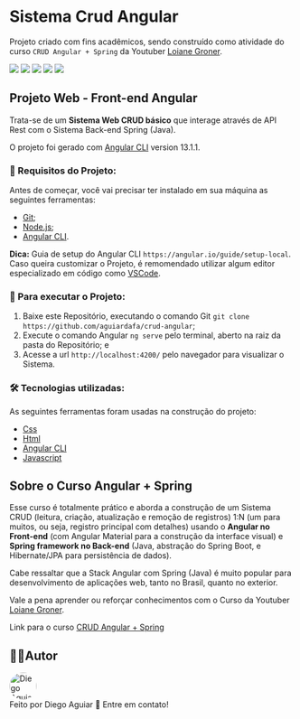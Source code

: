 # Sistema Crud Angular

Projeto criado com fins acadêmicos, sendo construído como atividade do curso `CRUD Angular + Spring` da Youtuber [Loiane Groner](https://loiane.training/).

<a href="#backers" alt="Last Commit">
<img src="https://img.shields.io/github/last-commit/aguiardafa/crud-angular" /></a>
<a href="https://github.com/aguiardafa/crud-angular/pulse" alt="Activity">
<img src="https://img.shields.io/github/commit-activity/y/aguiardafa/crud-angular" /></a>
<a href="#backers" alt="Repository Size">
<img src="https://img.shields.io/github/repo-size/aguiardafa/crud-angular" /></a>
<a href="#backers" alt="License MIT">
<img src="https://img.shields.io/badge/license-MIT-green" /></a>
<a href="#backers" alt="Languege Portuguese">
<img src="https://img.shields.io/badge/language-Portuguese-yellow" /></a>

## Projeto Web - Front-end Angular

Trata-se de um <b>Sistema Web CRUD básico</b> que interage através de API Rest com o Sistema Back-end Spring (Java).

O projeto foi gerado com [Angular CLI](https://github.com/angular/angular-cli) version 13.1.1.

### 🛒 Requisitos do Projeto:

Antes de começar, você vai precisar ter instalado em sua máquina as seguintes ferramentas:

- [Git](https://git-scm.com/);
- [Node.js](https://nodejs.org/pt-br/);
- [Angular CLI](https://angular.io/).

<b>Dica:</b> Guia de setup do Angular CLI `https://angular.io/guide/setup-local`. Caso queira customizar o Projeto, é remomendado utilizar algum editor especializado em código como [VSCode](https://code.visualstudio.com/).

### 📀 Para executar o Projeto:

1. Baixe este Repositório, executando o comando Git `git clone https://github.com/aguiardafa/crud-angular`;
2. Execute o comando Angular `ng serve` pelo terminal, aberto na raiz da pasta do Repositório; e
3. Acesse a url `http://localhost:4200/` pelo navegador para visualizar o Sistema.

### 🛠 Tecnologias utilizadas:

As seguintes ferramentas foram usadas na construção do projeto:

- [Css](https://developer.mozilla.org/pt-BR/docs/Web/CSS)
- [Html](https://developer.mozilla.org/pt-BR/docs/Web/HTML)
- [Angular CLI](https://angular.io/)
- [Javascript](https://developer.mozilla.org/pt-BR/docs/Web/JavaScript)

## Sobre o Curso Angular + Spring

Esse curso é totalmente prático e aborda a construção de um Sistema CRUD (leitura, criação, atualização e remoção de registros) 1:N (um para muitos, ou seja, registro principal com detalhes) usando o <b>Angular no Front-end</b> (com Angular Material para a construção da interface visual) e <b>Spring framework no Back-end</b> (Java, abstração do Spring Boot, e Hibernate/JPA para persistência de dados).

Cabe ressaltar que a Stack Angular com Spring (Java) é muito popular para desenvolvimento de aplicações web, tanto no Brasil, quanto no exterior.

Vale a pena aprender ou reforçar conhecimentos com o Curso da Youtuber [Loiane Groner](https://loiane.training/).

Link para o curso [CRUD Angular + Spring](https://loiane.training/curso/crud-angular-spring)

## 👨‍💻Autor

<a href="https://github.com/aguiardafa" style="text-decoration: none;">
<img style="border-radius: 50% !important;" src="https://avatars.githubusercontent.com/u/16319889?v=4" width="48px" height="48px" alt="Diego Aguiar"/>
<br />
<span> Feito por Diego Aguiar 👋 Entre em contato! </span> 
</a>
